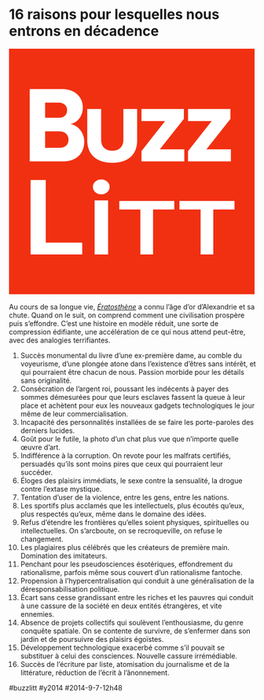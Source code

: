 # 16 raisons pour lesquelles nous entrons en décadence

![](_i/buzzlitt.png)

Au cours de sa longue vie, *[Ératosthène](../../page/eratosthene)* a connu l’âge d’or d’Alexandrie et sa chute. Quand on le suit, on comprend comment une civilisation prospère puis s’effondre. C’est une histoire en modèle réduit, une sorte de compression édifiante, une accélération de ce qui nous attend peut-être, avec des analogies terrifiantes.

1. Succès monumental du livre d’une ex-première dame, au comble du voyeurisme, d’une plongée atone dans l’existence d’êtres sans intérêt, et qui pourraient être chacun de nous. Passion morbide pour les détails sans originalité.
2. Consécration de l’argent roi, poussant les indécents à payer des sommes démesurées pour que leurs esclaves fassent la queue à leur place et achètent pour eux les nouveaux gadgets technologiques le jour même de leur commercialisation.
3. Incapacité des personnalités installées de se faire les porte-paroles des derniers lucides.
4. Goût pour le futile, la photo d’un chat plus vue que n’importe quelle œuvre d’art.
5. Indifférence à la corruption. On revote pour les malfrats certifiés, persuadés qu’ils sont moins pires que ceux qui pourraient leur succéder.
6. Éloges des plaisirs immédiats, le sexe contre la sensualité, la drogue contre l’extase mystique.
7. Tentation d’user de la violence, entre les gens, entre les nations.
8. Les sportifs plus acclamés que les intellectuels, plus écoutés qu’eux, plus respectés qu’eux, même dans le domaine des idées.
9. Refus d’étendre les frontières qu’elles soient physiques, spirituelles ou intellectuelles. On s’arcboute, on se recroqueville, on refuse le changement.
10. Les plagiaires plus célébrés que les créateurs de première main. Domination des imitateurs.
11. Penchant pour les pseudosciences ésotériques, effondrement du rationalisme, parfois même sous couvert d’un rationalisme fantoche.
12. Propension à l’hypercentralisation qui conduit à une généralisation de la déresponsabilisation politique.
13. Écart sans cesse grandissant entre les riches et les pauvres qui conduit à une cassure de la société en deux entités étrangères, et vite ennemies.
14. Absence de projets collectifs qui soulèvent l’enthousiasme, du genre conquête spatiale. On se contente de survivre, de s’enfermer dans son jardin et de poursuivre des plaisirs égoïstes.
15. Développement technologique exacerbé comme s’il pouvait se substituer à celui des consciences. Nouvelle cassure irrémédiable.
16. Succès de l’écriture par liste, atomisation du journalisme et de la littérature, réduction de l’écrit à l’ânonnement.



#buzzlitt #y2014 #2014-9-7-12h48
